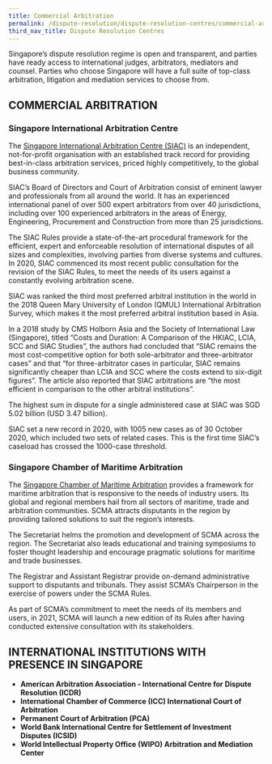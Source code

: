 ```yaml
---
title: Commercial Arbitration
permalink: /dispute-resolution/dispute-resolution-centres/commercial-arbitration/
third_nav_title: Dispute Resolution Centres 
---
```


Singapore’s dispute resolution regime is open and transparent, and parties have ready access to international judges, arbitrators, mediators and counsel. Parties who choose Singapore will have a full suite of top-class arbitration, litigation and mediation services to choose from.

## COMMERCIAL ARBITRATION 

### Singapore International Arbitration Centre<br>

The [Singapore International Arbitration Centre (SIAC)](https://www.siac.org.sg/) is an independent, not-for-profit organisation with an established track record for providing best-in-class arbitration services, priced highly competitively, to the global business community.<br>

SIAC’s Board of Directors and Court of Arbitration consist of eminent lawyer and professionals from all around the world. It has an experienced international panel
of over 500 expert arbitrators from over 40 jurisdictions, including over 100 experienced arbitrators in the areas of Energy, Engineering, Procurement and Construction from more than 25 jurisdictions.<br>

The SIAC Rules provide a state-of-the-art procedural framework for the efficient, expert and enforceable resolution of international disputes of all sizes and complexities, involving parties from diverse systems and cultures. In 2020, SIAC commenced its most recent public consultation for the revision of the SIAC Rules, to meet the needs of its users against a constantly evolving arbitration scene.<br>

SIAC was ranked the third most preferred arbitral institution in the world in the 2018 Queen Mary University of London (QMUL) International Arbitration Survey, which makes it the most preferred arbitral institution based in Asia.<br>

In a 2018 study by CMS Holborn Asia and the Society of International Law (Singapore), titled “Costs and Duration: A Comparison of the HKIAC, LCIA, SCC and SIAC Studies”, the authors had concluded that “SIAC remains the most cost-competitive option for both sole-arbitrator and three-arbitrator cases” and that “for three-arbitrator cases in particular, SIAC remains significantly cheaper than LCIA and SCC where the costs extend to six-digit figures”. The article also reported that SIAC arbitrations are “the most efficient in comparison to the other arbitral institutions”.<br>

The highest sum in dispute for a single administered case at SIAC was SGD 5.02 billion (USD 3.47 billion).<br>

SIAC set a new record in 2020, with 1005 new cases as of 30 October 2020, which included two sets of related cases. This is the first time SIAC’s caseload has crossed the 1000-case threshold.<br>

### Singapore Chamber of Maritime Arbitration<br>

The [Singapore Chamber of Maritime Arbitration](https://www.scma.org.sg/) provides a framework for maritime arbitration that is responsive to the needs of industry users. Its global and regional members hail from all sectors of maritime, trade and arbitration communities. SCMA attracts disputants in the region by providing tailored solutions to suit the region’s interests.<br>

The Secretariat helms the promotion and development of SCMA across the region. The Secretariat also leads educational and training symposiums to foster thought leadership and encourage pragmatic solutions for maritime and trade businesses.<br>

The Registrar and Assistant Registrar provide on-demand administrative support to disputants and tribunals. They assist SCMA’s Chairperson in the exercise of powers under the SCMA Rules.<br>

As part of SCMA’s commitment to meet the needs of its members and users, in 2021, SCMA will launch a new edition of its Rules after having conducted extensive consultation with its stakeholders.

## INTERNATIONAL INSTITUTIONS WITH PRESENCE IN SINGAPORE

- **American Arbitration Association - International Centre for Dispute Resolution (ICDR)**
- **International Chamber of Commerce (ICC) International Court of Arbitration**
- **Permanent Court of Arbitration (PCA)**
- **World Bank International Centre for Settlement of Investment Disputes (ICSID)**
- **World Intellectual Property Office (WIPO) Arbitration and Mediation Center**
